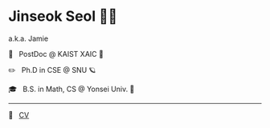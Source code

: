 # Jinseok Seol 🏳️‍🌈

a.k.a. Jamie

🔬 &nbsp; PostDoc @ KAIST XAIC 🪿

✏️ &nbsp; Ph.D in CSE @ SNU 🪐

🎓 &nbsp; B.S. in Math, CS @ Yonsei Univ. 🦅

---

🔗 &nbsp; [CV](https://theeluwin.github.io)
